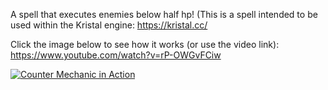 A spell that executes enemies below half hp! (This is a spell intended to be used within the Kristal engine: https://kristal.cc/

Click the image below to see how it works (or use the video link): https://www.youtube.com/watch?v=rP-OWGvFCiw

[![Counter Mechanic in Action](https://i.ytimg.com/vi/rP-OWGvFCiw/maxresdefault.jpg)](https://www.youtube.com/watch?v=rP-OWGvFCiw)

